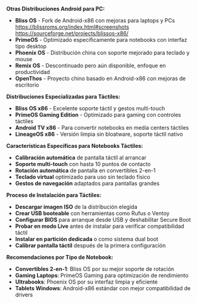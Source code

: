**Otras Distribuciones Android para PC:**

- **Bliss OS** - Fork de Android-x86 con mejoras para laptops y PCs 
https://blissroms.org/index.html#screenshots
https://sourceforge.net/projects/blissos-x86/
- **PrimeOS** - Optimizado específicamente para notebooks con interfaz tipo desktop
- **Phoenix OS** - Distribución china con soporte mejorado para teclado y mouse
- **Remix OS** - Descontinuado pero aún disponible, enfoque en productividad
- **OpenThos** - Proyecto chino basado en Android-x86 con mejoras de escritorio

**Distribuciones Especializadas para Táctiles:**

- **Bliss OS x86** - Excelente soporte táctil y gestos multi-touch
- **PrimeOS Gaming Edition** - Optimizado para gaming con controles táctiles
- **Android TV x86** - Para convertir notebooks en media centers táctiles
- **LineageOS x86** - Versión limpia sin bloatware, soporte táctil nativo

**Características Específicas para Notebooks Táctiles:**

- **Calibración automática** de pantalla táctil al arrancar
- **Soporte multi-touch** con hasta 10 puntos de contacto
- **Rotación automática** de pantalla en convertibles 2-en-1
- **Teclado virtual** optimizado para uso sin teclado físico
- **Gestos de navegación** adaptados para pantallas grandes

**Proceso de Instalación para Táctiles:**

- **Descargar imagen ISO** de la distribución elegida
- **Crear USB booteable** con herramientas como Rufus o Ventoy
- **Configurar BIOS** para arranque desde USB y deshabilitar Secure Boot
- **Probar en modo Live** antes de instalar para verificar compatibilidad táctil
- **Instalar en partición dedicada** o como sistema dual boot
- **Calibrar pantalla táctil** después de la primera configuración

**Recomendaciones por Tipo de Notebook:**

- **Convertibles 2-en-1**: Bliss OS por su mejor soporte de rotación
- **Gaming Laptops**: PrimeOS Gaming para optimización de rendimiento
- **Ultrabooks**: Phoenix OS por su interfaz limpia y eficiente
- **Tablets Windows**: Android-x86 estándar con mejor compatibilidad de drivers